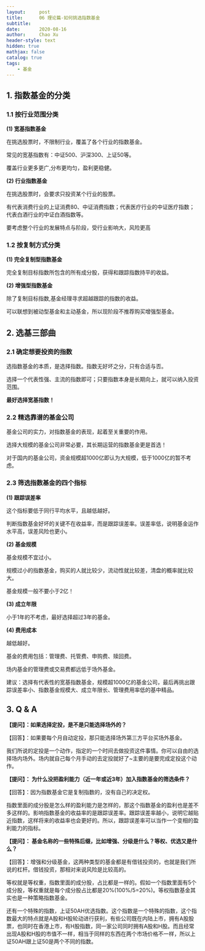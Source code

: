```yaml
---
layout:     post
title:      06 理论篇-如何挑选指数基金
subtitle:   
date:       2020-08-16
author:     Chao Xu
header-style: text
hidden: true 
mathjax: false
catalog: true
tags:
    - 基金
---
```


##  1\. 指数基金的分类

### 1.1 按行业范围分类

**(1) 宽基指数基金**

在挑选股票时，不限制行业，覆盖了各个行业的指数基金。

常见的宽基指数有：中证500、沪深300、上证50等。

覆盖行业更多更广,分布更均匀，盈利更稳健。

**(2) 行业指数基金**

在挑选股票时，会要求只投资某个行业的股票。

有代表消费行业的上证消费80、中证消费指数；代表医疗行业的中证医疗指数；代表白酒行业的中证白酒指数等。

要考虑整个行业的发展特点与阶段，受行业影响大，风险更高

### 1.2 按复制方式分类

**(1) 完全复制型指数基金**

完全复制目标指数所包含的所有成分股，获得和跟踪指数持平的收益。

**(2) 增强型指数基金**

除了复制目标指数,基金经理寻求超越跟踪的指数的收益。

可以联想到被动型基金和主动基金，所以现阶段不推荐购买增强型基金。

## 2\. 选基三部曲

### 2.1 确定想要投资的指数

选指数基金的本质，是选择指数。指数无好坏之分，只有合适与否。

选择一个代表性强、主流的指数即可；只要指数本身是长期向上，就可以纳入投资范围。

**最好选择宽基指数！**

### 2.2 精选靠谱的基金公司

基金公司的实力，对指数基金的表现，起着至关重要的作用。

选择大规模的基金公司非常必要，其长期运营的指数基金更是首选！

对于国内的基金公司，资金规模超1000亿即认为大规模，低于1000亿的暂不考虑。

### 2.3 筛选指数基金的四个指标

**(1) 跟踪误差率**

这个指标要低于同行平均水平，且越低越好。

判断指数基金好坏的关键不在收益率，而是跟踪误差率。误差率低，说明基金运作水平高，误差风险也更小。

**(2) 基金规模**

基金规模不宜过小。

规模过小的指数基金，购买的人就比较少，流动性就比较差，清盘的概率就比较大。

基金规模一般不要小于2亿！

**(3) 成立年限**

小于1年的不考虑，最好选择超过3年的基金。

**(4) 费用成本**

越低越好。

基金的费用包括：管理费、托管费、申购费、赎回费。

场内基金的管理费或交易费都远低于场外基金。

建议：选择有代表性的宽基指数基金，规模超1000亿的基金公司，最后再挑出跟踪误差率小、指数基金规模大、成立年限长、管理费用率低的基中精品。

## 3\. Q & A
 **【提问】：如果选择定投，是不是只能选择场外的？**

【回答】：如果要每个月自动定投，那只能选择场外第三方平台买场外基金。

我们所说的定投是一个动作，指定的一个时间去做投资这件事情。你可以自由的选择场内场外。场内就自己每个月手动的去定投就好了~主要的是要完成定投这个动作。

**【提问】： 为什么没把盈利能力（近一年或近3年）加入指数基金的筛选条件？**

【回答】：因为指数基金它是复制指数的，没有自己的决定权。

指数里面的成分股是怎么样的盈利能力是怎样的，那这个指数基金的盈利也是差不多这样的。影响指数基金的收益率的是跟踪误差率。跟踪误差率越小，说明它越贴近指数，这样将来的收益率也会更好的。所以，跟踪误差率可以当作一个变相的盈利能力的指标。

**【提问】： 基金名称的一些特殊后缀，比如增强、分级是什么？等权、优选又是什么？**

【回答】：增强和分级基金，这两种类型的基金都是有借钱投资的，也就是我们所说的杠杆。借钱投资，那相对来说风险是比较高的。

等权就是等权重，指数里面的成分股，占比都是一样的。假如一个指数里面有5个成分股，等权重就是每个成分股占比都是20%(100%/5=20%)。等权指数基金其实也是一种策略指数基金。

还有一个特殊的指数，上证50AH优选指数。这个指数是一个特殊的指数，这个指数最大的特点就是A股和H股轮动进行获利，有些公司既在内陆上市，拥有A股股票，也同时在香港上市，有H股指数，同一家公司同时拥有A股和H股。而且经常出现A股和H股的市值不一样，相当于同样的东西在两个市场价格不一样，所以上证50AH跟上证50是两个不同的指数。